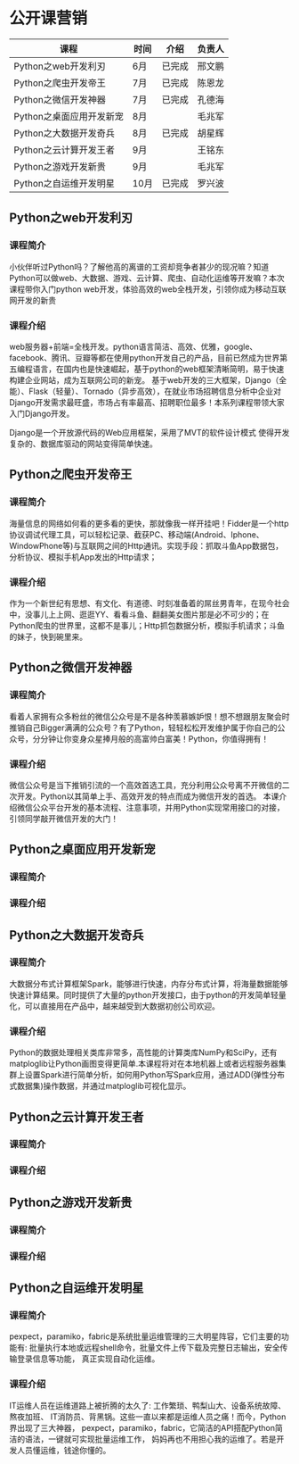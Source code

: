 # 公开课营销

|           课程           | 时间 | 介绍 | 负责人 |
| ------------------------ | ---- | ---- | ------ |
| Python之web开发利刃      |    6月 |   已完成   | 邢文鹏 |
| Python之爬虫开发帝王     |    7月  |   已完成 | 陈恩龙 |
| Python之微信开发神器     |    7月  |    已完成   | 孔德海 |
| Python之桌面应用开发新宠 |   8月   |      | 毛兆军 |
| Python之大数据开发奇兵   |    8月  |   已完成    | 胡星辉 |
| Python之云计算开发王者   |     9月 |      |      王铭东  |
| Python之游戏开发新贵     |     9月 |      | 毛兆军  |
| Python之自运维开发明星   |     10月 | 已完成      | 罗兴波 |


## Python之web开发利刃

### 课程简介
小伙伴听过Python吗？了解他高的离谱的工资却竞争者甚少的现况嘛？知道Python可以做web、大数据、游戏、云计算、爬虫、自动化运维等开发嘛？本次课程带你入门python web开发，体验高效的web全栈开发，引领你成为移动互联网开发的新贵


### 课程介绍

web服务器+前端=全栈开发。python语言简洁、高效、优雅，google、facebook、腾讯、豆瓣等都在使用python开发自己的产品，目前已然成为世界第五编程语言，在国内也是快速崛起，基于python的web框架清晰简明，易于快速构建企业网站，成为互联网公司的新宠。
基于web开发的三大框架，Django（全能）、Flask（轻量）、Tornado（异步高效），在就业市场招聘信息分析中企业对Django开发需求最旺盛，市场占有率最高、招聘职位最多！本系列课程带领大家入门Django开发。

Django是一个开放源代码的Web应用框架，采用了MVT的软件设计模式
使得开发复杂的、数据库驱动的网站变得简单快速。




## Python之爬虫开发帝王

### 课程简介

海量信息的网络如何看的更多看的更快，那就像我一样开挂吧！Fidder是一个http协议调试代理工具，可以轻松记录、截获PC、移动端(Android、Iphone、WindowPhone等)与互联网之间的Http通讯。实现手段：抓取斗鱼App数据包，分析协议、模拟手机App发出的Http请求； 


### 课程介绍

作为一个新世纪有思想、有文化、有道德、时刻准备着的屌丝男青年，在现今社会中，没事儿上上网、逛逛YY、看看斗鱼、翻翻美女图片那是必不可少的；在Python爬虫的世界里，这都不是事儿；Http抓包数据分析，模拟手机请求；斗鱼的妹子，快到碗里来。



## Python之微信开发神器

### 课程简介

看着人家拥有众多粉丝的微信公众号是不是各种羡慕嫉妒恨！想不想跟朋友聚会时推销自己Bigger满满的公众号？有了Python，轻轻松松开发维护属于你自己的公众号，分分钟让你变身众星捧月般的高富帅白富美！Python，你值得拥有！

### 课程介绍

微信公众号是当下推销引流的一个高效首选工具，充分利用公众号离不开微信的二次开发。Python以其简单上手、高效开发的特点而成为微信开发的首选。
本课介绍微信公众平台开发的基本流程、注意事项，并用Python实现常用接口的对接，引领同学敲开微信开发的大门！

## Python之桌面应用开发新宠

### 课程简介

### 课程介绍

## Python之大数据开发奇兵
### 课程简介

大数据分布式计算框架Spark，能够进行快速，内存分布式计算，将海量数据能够快速计算结果。同时提供了大量的python开发接口，由于python的开发简单轻量化，可以直接用在产品中，越来越受到大数据初创公司欢迎。

### 课程介绍

Python的数据处理相关类库非常多，高性能的计算类库NumPy和SciPy，还有matploglib让Python画图变得更简单.本课程将对在本地机器上或者远程服务器集群上设置Spark进行简单分析，如何用Python写Spark应用，通过ADD(弹性分布式数据集)操作数据，并通过matploglib可视化显示。


## Python之云计算开发王者
### 课程简介

### 课程介绍

## Python之游戏开发新贵
### 课程简介

### 课程介绍

## Python之自运维开发明星 

### 课程简介

pexpect，paramiko，fabric是系统批量运维管理的三大明星阵容，它们主要的功能有: 
批量执行本地或远程shell命令，批量文件上传下载及完整日志输出，安全传输登录信息等功能，
真正实现自动化运维。

### 课程介绍
IT运维人员在运维道路上被折腾的太久了: 工作繁琐、鸭梨山大、设备系统故障、熬夜加班、
IT消防员、背黑锅。这些一直以来都是运维人员之痛！而今，Python界出现了三大神器，
pexpect，paramiko，fabric，它简洁的API搭配Python简洁的语法，一键就可实现批量运维工作，
妈妈再也不用担心我的运维了。若是开发人员懂运维，钱途你懂的。